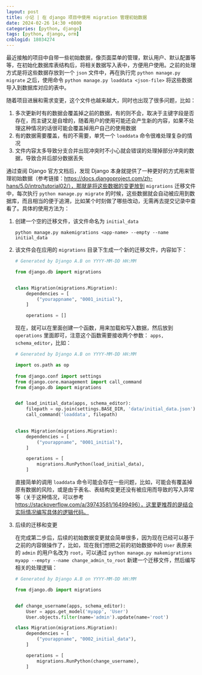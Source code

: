 ```yaml
---
layout: post
title: 小记 | 在 django 项目中使用 migration 管理初始数据
date: 2024-02-26 14:30 +0800
categories: [python, django]
tags: [python, django, orm]
cnblogid: 18034274
---
```

最近接触的项目中自带一些初始数据，像页面菜单的管理，默认用户、默认配置等等，在初始化数据库表结构后，将相关数据写入表中，方便用户使用。之前的处理方式是将这些数据存放到一个 `json` 文件中，再在执行完 `python manage.py migrate` 之后，使用命令 `python manage.py loaddata <json-file>` 将这些数据导入到数据库对应的表中。

随着项目进展和需求变更，这个文件也越来越大，同时也出现了很多问题，比如：

1. 多次更新时有的数据会覆盖掉之前的数据，有的则不会，取决于主键字段是否存在，而主键又是自增的，随着用户的使用可能还会产生新的内容，如果不处理这种情况的话很可能会覆盖掉用户自己的使用数据
2. 有的数据需要覆盖，有的不需要，单凭一个 `loaddata` 命令很难处理复杂的情况
3. 文件内容太多导致分支合并出现冲突时不小心就会错误的处理掉部分冲突的数据，导致合并后部分数据丢失

通过查阅 Django 官方文档后，发现 Django 本身就提供了一种更好的方式用来管理初始数据（参考链接：https://docs.djangoproject.com/zh-hans/5.0/intro/tutorial02/），那就是将这些数据的变更放到 `migrations` 迁移文件中，每次执行 `python manage.py migrate` 的时候，这些数据就会自动被应用到数据库，而且相当的便于追溯，比如某个时刻做了哪些改动，无需再去提交记录中查看了。具体的使用方法为：

1. 创建一个空的迁移文件，该文件命名为 `initial_data`

   ```shell
   python manage.py makemigrations <app-name> --empty --name initial_data
   ```

2. 该文件会在应用的 `migrations` 目录下生成一个新的迁移文件，内容如下：

   ```python
   # Generated by Django A.B on YYYY-MM-DD HH:MM
   
   from django.db import migrations
   
   
   class Migration(migrations.Migration):
       dependencies = [
           ("yourappname", "0001_initial"),
       ]
   
       operations = []
   ```

   现在，就可以在里面创建一个函数，用来加载和写入数据，然后放到 `operations` 里面即可，注意这个函数需要接收两个参数： `apps, schema_editor`，比如：

   ```python
   # Generated by Django A.B on YYYY-MM-DD HH:MM
   
   import os.path as op
       
   from django.conf import settings
   from django.core.management import call_command
   from django.db import migrations
   
   
   def load_initial_data(apps, schema_editor):
       filepath = op.join(settings.BASE_DIR, 'data/initial_data.json')
       call_command('loaddata', filepath)
       
   
   class Migration(migrations.Migration):
       dependencies = [
           ("yourappname", "0001_initial"),
       ]
   
       operations = [
           migrations.RunPython(load_initial_data),
       ]
   ```

   直接简单的调用 `loaddata` 命令可能会存在一些问题，比如，可能会有覆盖掉原有数据的风险，或是由于表名、表结构变更还没有被应用而导致的写入异常等（关于这种情况，可以参考 https://stackoverflow.com/a/39743581/16499496），这里更推荐的是结合实际情况编写具体的逻辑代码。

3. 后续的迁移和变更

   在完成第二步后，后续的初始数据变更就会简单很多，因为现在已经可以基于之前的内容做操作了，比如，现在我们想把之前的初始数据中的 `User` 表原来的 `admin` 的用户名改为 `root`，可以通过 `python manage.py makemigrations myapp --empty --name change_admin_to_root` 新建一个迁移文件，然后编写相关的处理逻辑：

   ```python
   # Generated by Django A.B on YYYY-MM-DD HH:MM
   
   from django.db import migrations
   
   
   def change_username(apps, schema_editor):
       User = apps.get_model('myapp', 'User')
       User.objects.filter(name='admin').update(name='root')
   
   class Migration(migrations.Migration):
       dependencies = [
           ("yourappname", "0002_initial_data"),
       ]
   
       operations = [
           migrations.RunPython(change_username),
       ]
   ```
